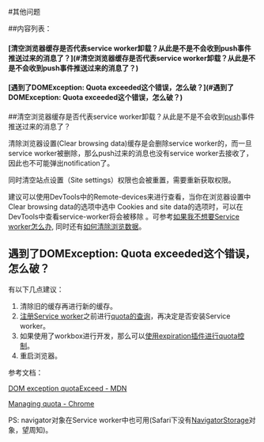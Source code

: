 #其他问题

##内容列表：

#### [清空浏览器缓存是否代表service worker卸载？从此是不是不会收到push事件推送过来的消息了？](#清空浏览器缓存是否代表service worker卸载？从此是不是不会收到push事件推送过来的消息了？)
#### [遇到了DOMException: Quota exceeded这个错误，怎么破？](#遇到了DOMException: Quota exceeded这个错误，怎么破？)


##清空浏览器缓存是否代表service worker卸载？从此是不是不会收到[push](https://developers.google.com/web/ilt/pwa/introduction-to-push-notifications#push_api)事件推送过来的消息了？

清除浏览器设置(Clear browsing data)缓存是会删除service worker的，而一旦service worker被删除，那么push过来的消息也没有service worker去接收了，因此也不可能弹出notification了。

同时清空站点设置（Site settings）权限也会被重置，需要重新获取权限。

建议可以使用DevTools中的Remote-devices来进行查看，当你在浏览器设置中Clear browsing data的选项中选中 Cookies and site data的选项时，可以在DevTools中查看service-worker将会被移除 。可参考[如果我不想要Service worker怎么办](https://dev.chromium.org/Home/chromium-security/security-faq/service-worker-security-faq#TOC-What-if-I-don-t-want-any-SWs-), 同时还有[如何清除浏览数据](https://support.google.com/chrome/answer/2392709?hl=en&co=GENIE.Platform%3DDesktop&oco=1)。


## 遇到了DOMException: Quota exceeded这个错误，怎么破？

有以下几点建议：

1. 清除旧的缓存再进行新的缓存。
2. [注册Service worker](https://developers.google.com/web/ilt/pwa/introduction-to-service-worker#registration_and_scope)之前进行[quota的查询](https://developers.google.com/web/updates/2017/08/estimating-available-storage-space#the-present)，再决定是否安装Service worker。
3. 如果使用了workbox进行开发，那么可以[使用expiration插件进行quota控制](https://developers.google.com/web/tools/workbox/guides/storage-quota)。
4. 重启浏览器。

参考文档：

[DOM exception quotaExceed - MDN](https://developer.mozilla.org/en-US/docs/Web/API/DOMException#exception-QuotaExceededError)

[Managing quota - Chrome](https://developer.chrome.com/apps/offline_storage#managing_quota)

PS: navigator对象在Service worker中也可用(Safari下没有[NavigatorStorage](https://developer.mozilla.org/en-US/docs/Web/API/NavigatorStorage/storage)对象，望周知)。